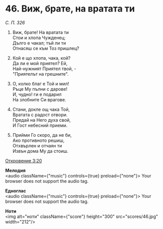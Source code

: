 # 46. Виж, брате, на вратата ти

_С. П. 326_

1. Виж, брате! На вратата ти  
Стои и хлопа Чужденец;  
Дълго е чакал; тъй ли ти  
Отнасяш се към Тоз пришлец?

2. Кой е що хлопа, чака, кой?  
Да ли е мой приятел? Ей,  
Най-нужният Приятел твой, -  
"Приятелът на грешните".  

3. О, колко благ е Той и мил!  
Ръце Му пълни с дарове!  
И, чудно! ги е подарил  
На злобните Си врагове.  

4. Стани, докле ощ чака Той,  
Вратата с радост отвори.  
Предай на Него духа свой,  
И Гост небесний приеми.  

5. Прийми Го скоро, да не би,  
Ако противното решиш,  
Отхвърлен и отчаян ти  
Извън дома Му да стоиш.

[Откровение 3:20](http://biblia.bg/index.php?k=66&g=3&s=20)

**Мелодия**  
<audio className={"music"} controls={true} preload={"none"}>
    <source src="mp3/46.mp3" type="audio/mpeg"/>
    Your browser does not support the audio tag.
</audio>

**Едноглас**  
<audio className={"music"} controls={true} preload={"none"}>
    <source src="transp/46.mp3" type="audio/mpeg"/>
    Your browser does not support the audio tag.
</audio>

**Ноти**  
<img alt="ноти" className={"score"} height="300" src="scores/46.jpg" width="212"/>
